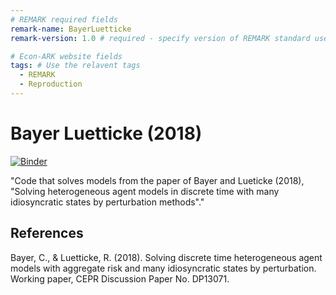 ```yaml
---
# REMARK required fields
remark-name: BayerLuetticke
remark-version: 1.0 # required - specify version of REMARK standard used

# Econ-ARK website fields
tags: # Use the relavent tags
  - REMARK
  - Reproduction
---
```


# Bayer Luetticke (2018)
[![Binder](https://mybinder.org/badge_logo.svg)](https://mybinder.org/v2/gh/econ-ark/BayerLuetticke/HEAD)

"Code that solves models from the paper of Bayer and Lueticke (2018), \"Solving heterogeneous agent models in discrete time with many idiosyncratic states by perturbation methods\"."


## References

Bayer, C., & Luetticke, R. (2018). Solving discrete time heterogeneous agent models with aggregate risk and many idiosyncratic states by perturbation. Working paper, CEPR Discussion Paper No. DP13071.

